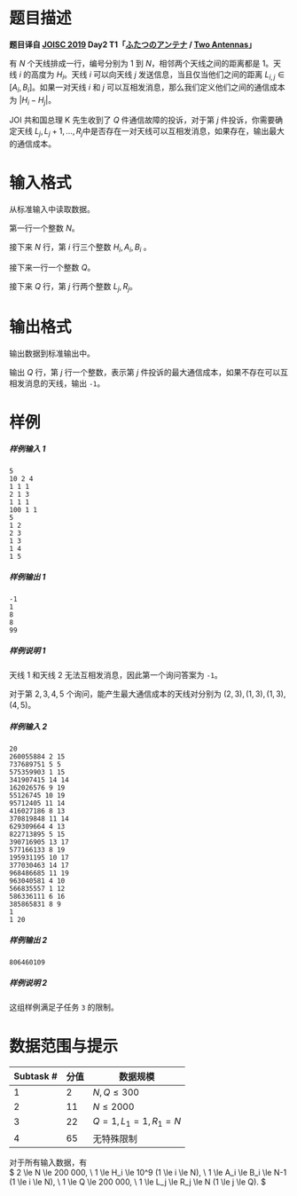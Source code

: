
# 题目描述

**题目译自 [JOISC 2019](https://www.ioi-jp.org/camp/2019/2019-sp-tasks/index.html) Day2 T1「[ふたつのアンテナ](https://www.ioi-jp.org/camp/2019/2019-sp-tasks/day2/antennas.pdf) / [Two Antennas](https://www.ioi-jp.org/camp/2019/2019-sp-tasks/day2/antennas-en.pdf)」**

有 $N$ 个天线排成一行，编号分别为 $1$ 到 $N$，相邻两个天线之间的距离都是 $1$。天线 $i$ 的高度为 $H_i$。天线 $i$ 可以向天线 $j$ 发送信息，当且仅当他们之间的距离 $L_{i,j} \in [A_i, B_i]$。如果一对天线 $i$ 和 $j$ 可以互相发消息，那么我们定义他们之间的通信成本为 $\lvert H_i - H_j \rvert$。

JOI 共和国总理 K 先生收到了 $Q$ 件通信故障的投诉，对于第 $j$ 件投诉，你需要确定天线 $L_j, L_j+1, \ldots , R_j​$ 中是否存在一对天线可以互相发消息，如果存在，输出最大的通信成本。

# 输入格式

从标准输入中读取数据。

第一行一个整数 $N$。

接下来 $N$ 行，第 $i$ 行三个整数 $H_i, A_i, B_i$ 。

接下来一行一个整数 $Q$。

接下来 $Q$ 行，第 $j$ 行两个整数 $L_j, R_j$。

# 输出格式

输出数据到标准输出中。

输出 $Q$ 行，第 $j$ 行一个整数，表示第 $j$ 件投诉的最大通信成本，如果不存在可以互相发消息的天线，输出 `-1`。

# 样例

##### 样例输入 1

```plain
5
10 2 4
1 1 1
2 1 3
1 1 1
100 1 1
5
1 2
2 3
1 3
1 4
1 5
```

##### 样例输出 1

```plain
-1
1
8
8
99
```

##### 样例说明 1

天线 $1$ 和天线 $2$ 无法互相发消息，因此第一个询问答案为 `-1`。

对于第 $2, 3, 4, 5$ 个询问，能产生最大通信成本的天线对分别为 $(2, 3), (1, 3), (1,3), (4, 5)$。

##### 样例输入 2

```plain
20
260055884 2 15
737689751 5 5
575359903 1 15
341907415 14 14
162026576 9 19
55126745 10 19
95712405 11 14
416027186 8 13
370819848 11 14
629309664 4 13
822713895 5 15
390716905 13 17
577166133 8 19
195931195 10 17
377030463 14 17
968486685 11 19
963040581 4 10
566835557 1 12
586336111 6 16
385865831 8 9
1
1 20
```

##### 样例输出 2

```plain
806460109
```

##### 样例说明 2

这组样例满足子任务 `3` 的限制。

# 数据范围与提示

|Subtask #|分值| 数据规模 |
|-|-|-|
|1|2| $N,Q \le 300$ |
|2|11|$N \le 2 000$|
|3|22|$Q = 1, L_1 = 1, R_1 = N$|
|4|65| 无特殊限制 |

对于所有输入数据，有  
$
2 \le N \le 200 000, \\
1 \le H_i \le 10^9 (1 \le i \le N), \\
1 \le A_i \le B_i \le N-1 (1 \le i \le N), \\
1 \le Q \le 200 000, \\
1 \le L_j \le R_j \le N (1 \le j \le Q).
$

